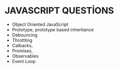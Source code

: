 # JAVASCRIPT QUESTİONS
- Object Oriented JavaScript
- Prototype, prototype based inheritance
- Debouncing
- Throttling
- Calbacks, 
- Promises,
- Observables
- Event Loop 
